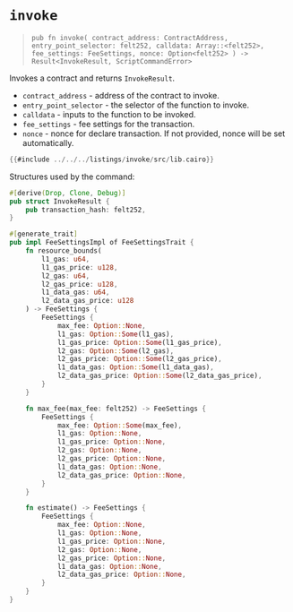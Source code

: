 # `invoke`

> `pub fn invoke(
    contract_address: ContractAddress,
    entry_point_selector: felt252,
    calldata: Array::<felt252>,
    fee_settings: FeeSettings,
    nonce: Option<felt252>
) -> Result<InvokeResult, ScriptCommandError>`

Invokes a contract and returns `InvokeResult`.

- `contract_address` - address of the contract to invoke.
- `entry_point_selector` - the selector of the function to invoke.
- `calldata` - inputs to the function to be invoked.
- `fee_settings` - fee settings for the transaction.
- `nonce` - nonce for declare transaction. If not provided, nonce will be set automatically.

```rust
{{#include ../../../listings/invoke/src/lib.cairo}}
```

Structures used by the command:

```rust
#[derive(Drop, Clone, Debug)]
pub struct InvokeResult {
    pub transaction_hash: felt252,
}

#[generate_trait]
pub impl FeeSettingsImpl of FeeSettingsTrait {
    fn resource_bounds(
        l1_gas: u64,
        l1_gas_price: u128,
        l2_gas: u64,
        l2_gas_price: u128,
        l1_data_gas: u64,
        l2_data_gas_price: u128
    ) -> FeeSettings {
        FeeSettings {
            max_fee: Option::None,
            l1_gas: Option::Some(l1_gas),
            l1_gas_price: Option::Some(l1_gas_price),
            l2_gas: Option::Some(l2_gas),
            l2_gas_price: Option::Some(l2_gas_price),
            l1_data_gas: Option::Some(l1_data_gas),
            l2_data_gas_price: Option::Some(l2_data_gas_price),
        }
    }

    fn max_fee(max_fee: felt252) -> FeeSettings {
        FeeSettings {
            max_fee: Option::Some(max_fee),
            l1_gas: Option::None,
            l1_gas_price: Option::None,
            l2_gas: Option::None,
            l2_gas_price: Option::None,
            l1_data_gas: Option::None,
            l2_data_gas_price: Option::None,
        }
    }

    fn estimate() -> FeeSettings {
        FeeSettings {
            max_fee: Option::None,
            l1_gas: Option::None,
            l1_gas_price: Option::None,
            l2_gas: Option::None,
            l2_gas_price: Option::None,
            l1_data_gas: Option::None,
            l2_data_gas_price: Option::None,
        }
    }
}
```
